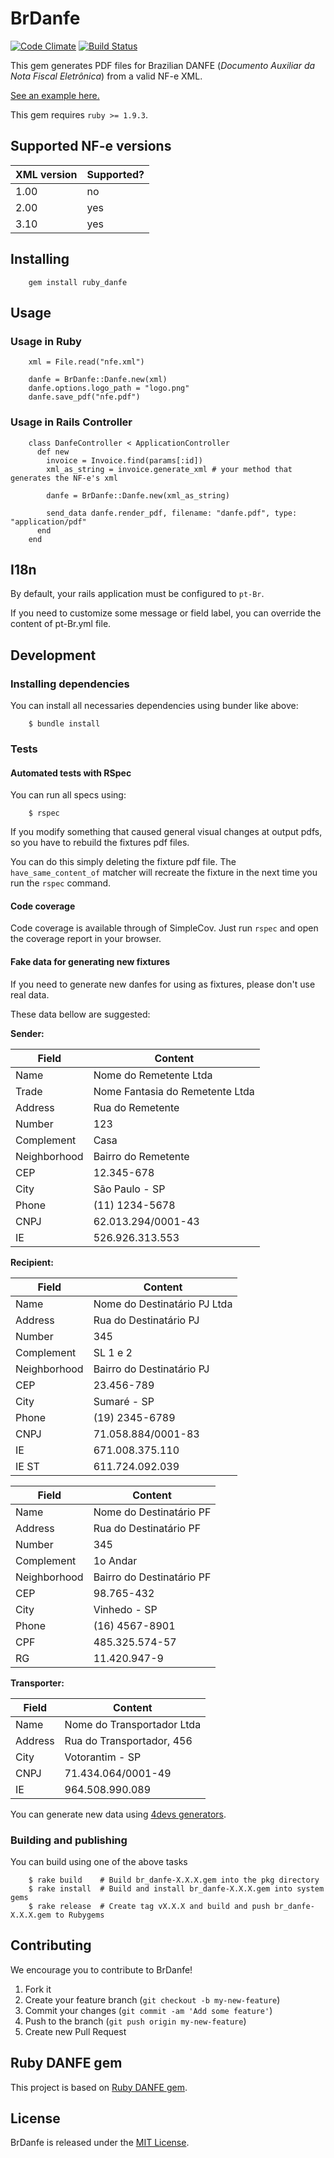 # BrDanfe

[![Code Climate](https://codeclimate.com/github/asseinfo/br_danfe.png)](https://codeclimate.com/github/asseinfo/br_danfe) [![Build Status](https://travis-ci.org/asseinfo/br_danfe.png?branch=master)](https://travis-ci.org/asseinfo/br_danfe)

This gem generates PDF files for Brazilian DANFE (_Documento Auxiliar da Nota Fiscal Eletrônica_) from a valid NF-e XML.

[See an example here.](https://github.com/asseinfo/br_danfe/blob/master/spec/fixtures/v2.00/nfe_with_logo.xml.fixture.pdf?raw=true)

This gem requires `ruby >= 1.9.3`.

## Supported NF-e versions

XML version | Supported?
----------- | ----------
1.00        | no
2.00        | yes
3.10        | yes

## Installing

        gem install ruby_danfe

## Usage

### Usage in Ruby

        xml = File.read("nfe.xml")

        danfe = BrDanfe::Danfe.new(xml)
        danfe.options.logo_path = "logo.png"
        danfe.save_pdf("nfe.pdf")

### Usage in Rails Controller

        class DanfeController < ApplicationController
          def new
            invoice = Invoice.find(params[:id])
            xml_as_string = invoice.generate_xml # your method that generates the NF-e's xml

            danfe = BrDanfe::Danfe.new(xml_as_string)

            send_data danfe.render_pdf, filename: "danfe.pdf", type: "application/pdf"
          end
        end

## I18n

By default, your rails application must be configured to `pt-Br`.

If you need to customize some message or field label, you can override the content of pt-Br.yml file.

## Development

### Installing dependencies

You can install all necessaries dependencies using bunder like above:

        $ bundle install

### Tests

#### Automated tests with RSpec

You can run all specs using:

        $ rspec

If you modify something that caused general visual changes at output pdfs, so you have to rebuild the fixtures pdf files.

You can do this simply deleting the fixture pdf file. The `have_same_content_of` matcher will recreate the fixture in the next time you run the `rspec` command.

#### Code coverage

Code coverage is available through of SimpleCov. Just run `rspec` and open the coverage report in your browser.

#### Fake data for generating new fixtures

If you need to generate new danfes for using as fixtures, please don't use real data.

These data bellow are suggested:

**Sender:**

Field        | Content
------------ | ----------------------
Name         | Nome do Remetente Ltda
Trade        | Nome Fantasia do Remetente Ltda
Address      | Rua do Remetente
Number       | 123
Complement   | Casa
Neighborhood | Bairro do Remetente
CEP          | 12.345-678
City         | São Paulo - SP
Phone        | (11) 1234-5678
CNPJ         | 62.013.294/0001-43
IE           | 526.926.313.553

**Recipient:**

Field        | Content
------------ | -------------------------
Name         | Nome do Destinatário PJ Ltda
Address      | Rua do Destinatário PJ
Number       | 345
Complement   | SL 1 e 2
Neighborhood | Bairro do Destinatário PJ
CEP          | 23.456-789
City         | Sumaré - SP
Phone        | (19) 2345-6789
CNPJ         | 71.058.884/0001-83
IE           | 671.008.375.110
IE ST        | 611.724.092.039

Field        | Content
------------ | -------------------------
Name         | Nome do Destinatário PF
Address      | Rua do Destinatário PF
Number       | 345
Complement   | 1o Andar
Neighborhood | Bairro do Destinatário PF
CEP          | 98.765-432
City         | Vinhedo - SP
Phone        | (16) 4567-8901
CPF          | 485.325.574-57
RG           | 11.420.947-9

**Transporter:**

Field        | Content
------------ | --------------------------
Name         | Nome do Transportador Ltda
Address      | Rua do Transportador, 456
City         | Votorantim - SP
CNPJ         | 71.434.064/0001-49
IE           | 964.508.990.089

You can generate new data using [4devs generators](http://www.4devs.com.br).

### Building and publishing

You can build using one of the above tasks

        $ rake build    # Build br_danfe-X.X.X.gem into the pkg directory
        $ rake install  # Build and install br_danfe-X.X.X.gem into system gems
        $ rake release  # Create tag vX.X.X and build and push br_danfe-X.X.X.gem to Rubygems

## Contributing

We encourage you to contribute to BrDanfe!

1. Fork it
2. Create your feature branch (`git checkout -b my-new-feature`)
3. Commit your changes (`git commit -am 'Add some feature'`)
4. Push to the branch (`git push origin my-new-feature`)
5. Create new Pull Request

## Ruby DANFE gem

This project is based on [Ruby DANFE gem](http://github.com/taxweb/ruby_danfe).

## License

BrDanfe is released under the [MIT License](http://www.opensource.org/licenses/MIT).
